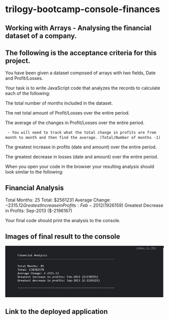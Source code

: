 # trilogy-bootcamp-console-finances

## Working with Arrays - Analysing the financial dataset of a company.

## The following is the acceptance criteria for this project.

You have been given a dataset composed of arrays with two fields, Date and Profit/Losses.

Your task is to write JavaScript code that analyzes the records to calculate each of the following:

The total number of months included in the dataset.

The net total amount of Profit/Losses over the entire period.

The average of the changes in Profit/Losses over the entire period.

     - You will need to track what the total change in profits are from month to month and then find the average. (Total/Number of months -1)

The greatest increase in profits (date and amount) over the entire period.

The greatest decrease in losses (date and amount) over the entire period.

When you open your code in the browser your resulting analysis should look similar to the following:

## Financial Analysis

Total Months: 25
Total: $2561231
Average  Change: $-2315.12
Greatest Increase in Profits: Feb-2012 ($1926159)
Greatest Decrease in Profits: Sep-2013 ($-2196167)

Your final code should print the analysis to the console.

## Images of final result to the console

![Financial Report In The Console](./console-capture-of-financial-report.JPG)

## Link to the deployed application
